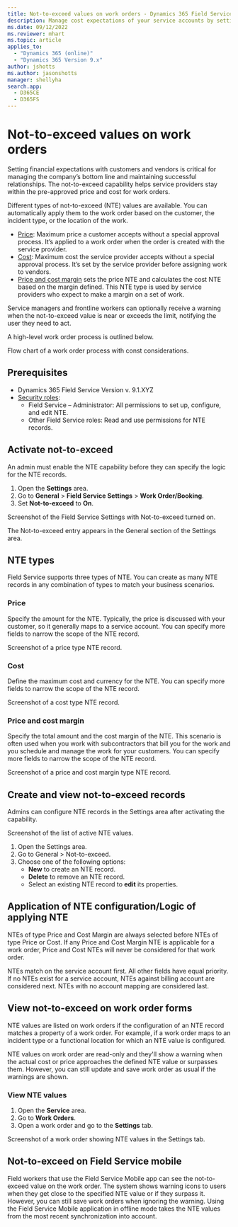 ```yaml
---
title: Not-to-exceed values on work orders - Dynamics 365 Field Service | MicrosoftDocs"
description: Manage cost expectations of your service accounts by setting up not-to-exceed values on work orders.
ms.date: 09/12/2022
ms.reviewer: mhart
ms.topic: article
applies_to: 
  - "Dynamics 365 (online)"
  - "Dynamics 365 Version 9.x"
author: jshotts
ms.author: jasonshotts
manager: shellyha
search.app: 
  - D365CE
  - D365FS
---
```


# Not-to-exceed values on work orders

Setting financial expectations with customers and vendors is critical for managing the company’s bottom line and maintaining successful relationships. The not-to-exceed capability helps service providers stay within the pre-approved price and cost for work orders.

Different types of not-to-exceed (NTE) values are available. You can automatically apply them to the work order based on the customer, the incident type, or the location of the work.

- [Price](#price): Maximum price a customer accepts without a special approval process. It’s applied to a work order when the order is created with the service provider.
- [Cost](#cost): Maximum cost the service provider accepts without a special approval process. It’s set by the service provider before assigning work to vendors.
- [Price and cost margin](#price-and-cost-margin) sets the price NTE and calculates the cost NTE based on the margin defined. This NTE type is used by service providers who expect to make a margin on a set of work.

Service managers and frontline workers can optionally receive a warning when the not-to-exceed value is near or exceeds the limit, notifying the user they need to act.

A high-level work order process is outlined below.

Flow chart of a work order process with const considerations.

## Prerequisites

- Dynamics 365 Field Service Version v. 9.1.XYZ
- [Security roles](view-user-accounts-security-roles.md):
  - Field Service – Administrator: All permissions to set up, configure, and edit NTE.
  - Other Field Service roles: Read and use permissions for NTE records.

## Activate not-to-exceed

An admin must enable the NTE capability before they can specify the logic for the NTE records.

1. Open the **Settings** area.
1. Go to **General** > **Field Service Settings** > **Work Order/Booking**.
1. Set **Not-to-exceed** to **On**.

Screenshot of the Field Service Settings with Not-to-exceed turned on.

The Not-to-exceed entry appears in the General section of the Settings area.

## NTE types

Field Service supports three types of NTE. You can create as many NTE records in any combination of types to match your business scenarios.

### Price

Specify the amount for the NTE. Typically, the price is discussed with your customer, so it generally maps to a service account. You can specify more fields to narrow the scope of the NTE record.

Screenshot of a price type NTE record.

### Cost

Define the maximum cost and currency for the NTE. You can specify more fields to narrow the scope of the NTE record.

Screenshot of a cost type NTE record.

### Price and cost margin

Specify the total amount and the cost margin of the NTE. This scenario is often used when you work with subcontractors that bill you for the work and you schedule and manage the work for your customers. You can specify more fields to narrow the scope of the NTE record.

Screenshot of a price and cost margin type NTE record.

## Create and view not-to-exceed records

Admins can configure NTE records in the Settings area after activating the capability.

Screenshot of the list of active NTE values.

1. Open the Settings area.
1. Go to General > Not-to-exceed.
1. Choose one of the following options:
   - **New** to create an NTE record.
   - **Delete** to remove an NTE record.
   - Select an existing NTE record to **edit** its properties.

## Application of NTE configuration/Logic of applying NTE

NTEs of type Price and Cost Margin are always selected before NTEs of type Price or Cost. If any Price and Cost Margin NTE is applicable for a work order, Price and Cost NTEs will never be considered for that work order.

NTEs match on the service account first. All other fields have equal priority. If no NTEs exist for a service account, NTEs against billing account are considered next. NTEs with no account mapping are considered last.

## View not-to-exceed on work order forms

NTE values are listed on work orders if the configuration of an NTE record matches a property of a work order. For example, if a work order maps to an incident type or a functional location for which an NTE value is configured.

NTE values on work order are read-only and they'll show a warning when the actual cost or price approaches the defined NTE value or surpasses them. However, you can still update and save work order as usual if the warnings are shown.

### View NTE values

1. Open the **Service** area.
1. Go to **Work Orders**.
1. Open a work order and go to the **Settings** tab.

Screenshot of a work order showing NTE values in the Settings tab.

## Not-to-exceed on Field Service mobile

Field workers that use the Field Service Mobile app can see the not-to-exceed value on the work order. The system shows warning icons to users when they get close to the specified NTE value or if they surpass it.
However, you can still save work orders when ignoring the warning.
Using the Field Service Mobile application in offline mode takes the NTE values from the most recent synchronization into account.
